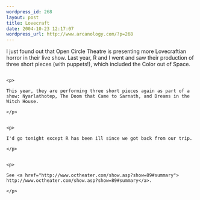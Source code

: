 ```yaml
--- 
wordpress_id: 268
layout: post
title: Lovecraft
date: 2004-10-23 12:17:07
wordpress_url: http://www.arcanology.com/?p=268
---
```

<p>
                                                                                                                                                                                                                                                                                                                                                                                                                                                                                                                                                                                                                                                                                I just found out that Open Circle Theatre is presenting more Lovecraftian horror in their live show. Last year, R and I went and saw their production of three short pieces (with puppets!), which included the Color out of Space.
                                                                                                                                                                                                                                                                                                                                                                                                                                                                                                                                                                                                                                                                              </p>
                                                                                                                                                                                                                                                                                                                                                                                                                                                                                                                                                                                                                                                                              
                                                                                                                                                                                                                                                                                                                                                                                                                                                                                                                                                                                                                                                                              <p>
                                                                                                                                                                                                                                                                                                                                                                                                                                                                                                                                                                                                                                                                                This year, they are performing three short pieces again as part of a show: Nyarlathotep, The Doom that Came to Sarnath, and Dreams in the Witch House.
                                                                                                                                                                                                                                                                                                                                                                                                                                                                                                                                                                                                                                                                              </p>
                                                                                                                                                                                                                                                                                                                                                                                                                                                                                                                                                                                                                                                                              
                                                                                                                                                                                                                                                                                                                                                                                                                                                                                                                                                                                                                                                                              <p>
                                                                                                                                                                                                                                                                                                                                                                                                                                                                                                                                                                                                                                                                                I'd go tonight except R has been ill since we got back from our trip.
                                                                                                                                                                                                                                                                                                                                                                                                                                                                                                                                                                                                                                                                              </p>
                                                                                                                                                                                                                                                                                                                                                                                                                                                                                                                                                                                                                                                                              
                                                                                                                                                                                                                                                                                                                                                                                                                                                                                                                                                                                                                                                                              <p>
                                                                                                                                                                                                                                                                                                                                                                                                                                                                                                                                                                                                                                                                                See <a href="http://www.octheater.com/show.asp?show=89#summary"> http://www.octheater.com/show.asp?show=89#summary</a>.
                                                                                                                                                                                                                                                                                                                                                                                                                                                                                                                                                                                                                                                                              </p>